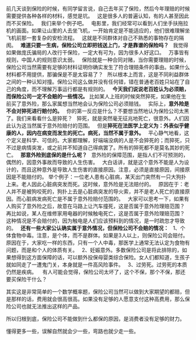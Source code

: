   
前几天谈到保险的时候，有同学留言说，自己去年买了保险，然后今年理赔的时候需要提供各种各样的材料，感觉是坑。
 
这是很多人的普遍认知，有的人甚至因此而不买保险。
 
我们来举个例子吧。
 
电影里，我们经常可以看到人们坐手扶拖拉机的画面。如果让山里的人去坐飞机，一开始肯定是不能适应的，他们很难理解坐飞机前那一套复杂的安检流程。
 
这就是不同群体对自己不熟悉的事物存在的隔阂。
 
**难道只要一生病，保险公司立即把钱送上门，才是靠谱的保险吗？**
 
我觉得如果做庞氏骗局的人改行干保险，一定大有可为，因为很多人好这口。
 
万事皆有规则，中国人的规则意识太弱。
 
保险就是一种合同对赌，当你需要理赔的时候，保险公司当然需要有足够的材料证明你确实发生了符合理赔条件的事由。如果什么材料都不用提供，那骗保是不是太容易了？
 
所以根本上而言，这是不同利益群体之间的一种认知对撞。保险公司这么做并没有任何错，错在普通老百姓只站在了自己的角度，而不理解万事运行都是有规则的。
 
**今天我们说说老百姓认为必须赔，而保险公司一定不会赔的一些情况。**
比如某人上班的时候突然猝死，如果他在生前买了意外险，那么家属想当然地会认为保险公司必须赔钱。
 
实际上，**意外险是不会对猝死进行赔付的。**
 
你的第一反应是什么？不要想当然地认为保险公司太黑了。我们来看看什么是猝死？
 
猝死，就是突然毫无征兆地死亡，很意外。人们因此认为这当然属于意外险赔付的范围。
 
但是**猝死在法医学上定义为：外表似乎健康的人，因内在病变而发生的死亡。病死，当然不属于意外。**
 
平心静气地看，这个定义是科学、可信的。大家都理解，好端端没病的人是不会猝死的；而猝死，只不过是病情突发，或之前并不知道自己得病罢了。所有的猝死都不是莫名其妙的死亡。
 
**那意外险到底保的是什么呢？**
 
意外险的保障范围，是指人们不可预测的，偶然的，因意外事故而导致的人生伤害。
 
大白话讲，就是这个意外不能是人为设计的，而且这种意外是导致人生伤害的直接原因。注意，必须是直接原因，间接原因是不能赔付的。
举个例子：一位老人患有心脏病，某天出门突然有一只大狗扑上来。老人因此心脏病突发而死。这时候，意外险是无法赔付的。
 
原因在于：老人并不是被狗咬死的，狗扑上去是心脏病突发的导火索，并不是老人死亡的直接原因。而心脏病发病死亡是不属于意外险赔付范围的。
 
大家可以思考一下，如果有人购买了意外险之后，故意在马路上让汽车撞死，这是否属于意外险理赔范围？
 
再比如说，某人在维修家用电器的时候触电死亡，这是否属于意外险理赔范围？
 
这种情况是不会赔付的，因为触电是人们应该预料到的情况，是一时疏忽才导致的。
 
**还有一些大家公认确实属于意外情况，但保险公司不会赔的情况：**
 
1、个体食物中毒。注意，是个体，而不是群体。如果是3人以上，则保险公司会赔付。原因在于，大家吃一样的东西，只有一个人中毒，那医学上通常无法认定为食物有问题，而是和个人的体质有关。
 
2、妊娠意外。多数保险公司是将此排除的，如果想得到这方面保障的话，可以额外投保母婴类综合保险。女人们都知道，生孩子就如同走了一遭鬼门关，本身就是一件高风险事件。
 
3、过劳死。过劳死的本质仍然是疾病。
  
有人可能会觉得，保险公司太坏了，这个不保，那个不保，那还要买保险干什么？
  
其实这是非常简单的一个数学概率题，保险公司当然可以做到大家期望的都赔，但是那样的话，费用就会很高很高。如果没有足够的人愿意支付这种高费用，那么保险公司也就无法推出这样的产品。
  
所以归根到底，保险公司不能做到什么都保的原因，是消费者没有足够的财力。
  
懂得更多一些，误解自然就会少一些，弯路也就少走一些。